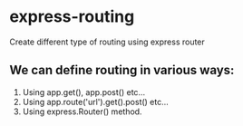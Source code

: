 # express-routing
Create different type of routing using express router 

## We can define routing in various ways:
1. Using app.get(), app.post() etc...
2. Using app.route('url').get().post() etc...
3. Using express.Router() method.
